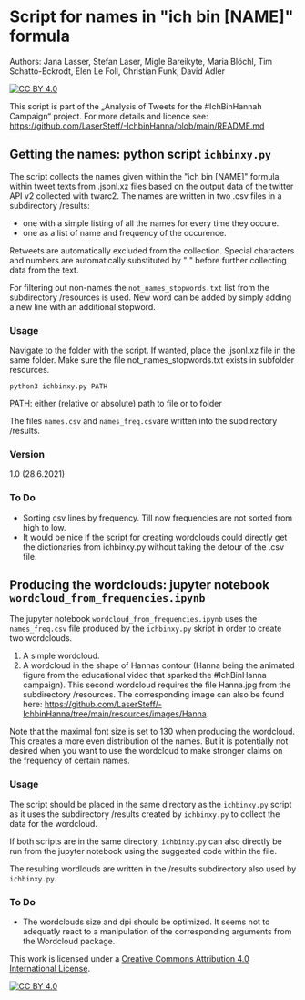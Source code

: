 # Script for names in "ich bin [NAME]" formula

Authors: Jana Lasser, Stefan Laser, Migle Bareikyte, Maria Blöchl, Tim Schatto-Eckrodt, Elen Le Foll, Christian Funk, David Adler

[![CC BY 4.0][cc-by-shield]][cc-by]

This script is part of the „Analysis of Tweets for the #IchBinHannah Campaign“ project. For more details and licence see: https://github.com/LaserSteff/-IchbinHanna/blob/main/README.md

## Getting the names: python script `ichbinxy.py`

The script collects the names given within the "ich bin [NAME]" formula within tweet texts from .jsonl.xz files based on the output data of the twitter API v2 collected with twarc2. The names are written in two .csv files in a subdirectory /results:

* one with a simple listing of all the names for every time they occure.
* one as a list of name and frequency of the occurence.

Retweets are automatically excluded from the collection.
Special characters and numbers are automatically substituted by " " before further collecting data from the text.

For filtering out non-names the `not_names_stopwords.txt` list from the subdirectory /resources is used. New word can be added by simply adding a new line with an additional stopword.

### Usage

Navigate to the folder with the script. If wanted, place the .jsonl.xz file in the same folder. Make sure the file not_names_stopwords.txt exists in subfolder resources.

`python3 ichbinxy.py PATH`

PATH: either (relative or absolute) path to file or to folder

The files `names.csv` and `names_freq.csv`are written into the subdirectory /results.

### Version
1.0 (28.6.2021)

### To Do

* Sorting csv lines by frequency. Till now frequencies are not sorted from high to low.
* It would be nice if the script for creating wordclouds could directly get the dictionaries from ichbinxy.py without taking the detour of the .csv file.


## Producing the wordclouds: jupyter notebook `wordcloud_from_frequencies.ipynb`

The jupyter notebook `wordcloud_from_frequencies.ipynb` uses the `names_freq.csv` file produced by the `ichbinxy.py` skript in order to create two wordclouds.

1. A simple wordcloud.
2. A wordcloud in the shape of Hannas contour (Hanna being the animated figure from the educational video that sparked the #IchBinHanna campaign). This second wordcloud requires the file Hanna.jpg from the subdirectory /resources. The corresponding image can also be found here:
https://github.com/LaserSteff/-IchbinHanna/tree/main/resources/images/Hanna.

Note that the maximal font size is set to 130 when producing the wordcloud. This creates a more even distribution of the names. But it is potentially not desired when you want to use the wordcloud to make stronger claims on the frequency of certain names.

### Usage

The script should be placed in the same directory as the `ichbinxy.py` script as it uses the subdirectory /results created by `ichbinxy.py` to collect the data for the wordcloud.

If both scripts are in the same directory, `ichbinxy.py` can also directly be run from the jupyter notebook using the suggested code within the file.

The resulting wordlouds are written in the /results subdirectory also used by `ichbinxy.py`.

### To Do
* The wordclouds size and dpi should be optimized. It seems not to adequatly react to a manipulation of the corresponding arguments from the Wordcloud package.

This work is licensed under a
[Creative Commons Attribution 4.0 International License][cc-by].

[![CC BY 4.0][cc-by-image]][cc-by]

[cc-by]: http://creativecommons.org/licenses/by/4.0/
[cc-by-image]: https://i.creativecommons.org/l/by/4.0/88x31.png
[cc-by-shield]: https://img.shields.io/badge/License-CC%20BY%204.0-lightgrey.svg
